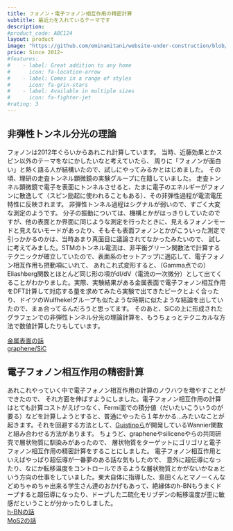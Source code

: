 ```yaml
---
title: フォノン・電子フォノン相互作用の精密計算
subtitle: 最近力を入れているテーマです
description: 
#product_code: ABC124
layout: product
image: "https://github.com/eminamitani/website-under-construction/blob/master/images/e-ph.png?raw=true"
price: Since 2012~
#features:
#    - label: Great addition to any home
#      icon: fa-location-arrow
#    - label: Comes in a range of styles
#      icon: fa-grin-stars
#    - label: Available in multiple sizes
#      icon: fa-fighter-jet
#rating: 3
---
```


## 非弾性トンネル分光の理論
フォノンは2012年ぐらいからあれこれ計算しています。
当時、近藤効果とかスピン以外のテーマをなにかしたいなと考えていたら、
周りに「フォノンが面白い」と熱く語る人が結構いたので、試しにやってみるかとはじめました。
その頃、理研の走査トンネル顕微鏡の実験グループに在籍していました。
走査トンネル顕微鏡で電子を表面にトンネルさせると、たまに電子のエネルギーがフォノンに散逸して（スピン励起に使われることもある）、その非弾性過程が電流電圧特性に反映されます。
非弾性トンネル過程はシグナルが弱いので、すごく大変な測定のようです。
分子の振動については、機構とかがはっきりしていたのですが、他の表面とか界面に同じような測定を行ったときに、見えるフォノンモードと見えないモードがあったり、そもそも表面フォノンとかがこういった測定で引っかかるのかは、当時あまり真面目に議論されてなかったみたいので、
試しに考えてみました。STMのトンネル電流は、非平衡グリーン関数法で計算するテクニックが確立していたので、表面系のセットアップに適応して、電子フォノン相互作用も摂動項にいれて、
あれこれ式変形すると、（Gamma点での）Eliashberg関数とほとんど同じ形の項がdI/dV（電流の一次微分）として出てくることがわかりました。実際、実験結果がある金属表面で電子フォノン相互作用をDFT計算して対応する量を求めてみたら実験で出てきたピークとよく合ったり、ドイツのWulfhekelグループも似たような時期に似たような結論を出していたので、まぁ合ってるんだろうと思ってます。
そのあと、SiCの上に形成されたグラフェンでの非弾性トンネル分光の理論計算を、もうちょっとテクニカルな方法で数値計算したりもしています。

[金属表面の話](https://doi.org/10.1103/PhysRevB.93.085411)  
[graphene/SiC](https://doi.org/10.1103/PhysRevB.96.155431)

## 電子フォノン相互作用の精密計算
あれこれやっていく中で電子フォノン相互作用の計算のノウハウを増やすことができたので、
それ方面を伸ばすようにしました。電子フォノン相互作用の計算はとても計算コストがえげつなく、Fermi面での積分値（だいたいこういうのが要る）などを計算しようとすると、普通にやったら１年かかる…みたいなことが起きます。それを回避する方法として、[Guistinoら](https://journals.aps.org/rmp/abstract/10.1103/RevModPhys.89.015003)が開発しているWannier関数と組み合わせる方法があります。
ちょうど、grapheneやsiliceneやらの共同研究で層状物質に馴染みがあったので、
層状物質をターゲットにゴリゴリと電子フォノン相互作用の精密計算をすることにしました。
電子フォノン相互作用といえばやっぱり超伝導が一番夢のある話な気もしたので、
意外に超伝導になったり、なにか転移温度をコントロールできるような層状物質とかがないかなぁという方向の仕事をしていました。東大自体に指導した、島田くんとマノーくんなどめちゃめちゃ出来る学生さん達のおかげもあって、絶縁体のh-BNもうまくドープすると超伝導になったり、ドープした二硫化モリブデンの転移温度が歪に敏感だということが分かったりしました。  
[h-BNの話](https://doi.org/10.7567/APEX.10.093101)  
[MoS2の話](https://doi.org/10.1039/D0NA00420K)